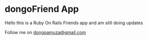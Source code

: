 # dongoFriend App


Hello this is a Ruby On Rails Friends app
and am still doing updates

Follow me on
dongoamuza@gmail.com